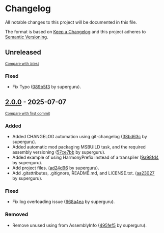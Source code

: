 # Changelog

All notable changes to this project will be documented in this file.

The format is based on [Keep a Changelog](http://keepachangelog.com/en/1.0.0/)
and this project adheres to [Semantic Versioning](http://semver.org/spec/v2.0.0.html).

<!-- insertion marker -->
## Unreleased

<small>[Compare with latest](https://github.com/superguru/7d2d_mod_NoBloodMoons/compare/2.0.0...HEAD)</small>

### Fixed

- Fix Typo ([089b5f3](https://github.com/superguru/7d2d_mod_NoBloodMoons/commit/089b5f3f3d9a3931ac41443010f381de01abb05c) by superguru).

<!-- insertion marker -->






## [2.0.0](https://github.com/superguru/7d2d_mod_NoBloodMoons/releases/tag/2.0.0) - 2025-07-07

<small>[Compare with first commit](https://github.com/superguru/7d2d_mod_NoBloodMoons/compare/aa23027a1c414ffc92e3e49e8ce580b3dc0412bc...2.0.0)</small>

### Added

- Added CHANGELOG automation using git-changelog ([38bd63c](https://github.com/superguru/7d2d_mod_NoBloodMoons/commit/38bd63cf0ef9aa292ab5e6ab2648f8ed41d077b3) by superguru).
- Added automatic mod packaging MSBUILD task, and the required assembly versioning ([57ce7bb](https://github.com/superguru/7d2d_mod_NoBloodMoons/commit/57ce7bbb1fe2426e2450c38b26b3dc19b7de108f) by superguru).
- Added example of using HarmonyPrefix instead of a transpiler ([9a98fd4](https://github.com/superguru/7d2d_mod_NoBloodMoons/commit/9a98fd4f1ea2f1bf4389fbfa471b33ff54f0d1ef) by superguru).
- Add project files. ([ad24d96](https://github.com/superguru/7d2d_mod_NoBloodMoons/commit/ad24d96f5326e32e64339cfa9b54286fffd72db7) by superguru).
- Add .gitattributes, .gitignore, README.md, and LICENSE.txt. ([aa23027](https://github.com/superguru/7d2d_mod_NoBloodMoons/commit/aa23027a1c414ffc92e3e49e8ce580b3dc0412bc) by superguru).

### Fixed

- Fix log overloading issue ([668a4ea](https://github.com/superguru/7d2d_mod_NoBloodMoons/commit/668a4ea801c31c1aa31007ae8bc9134db1e3591d) by superguru).

### Removed

- Remove unused using from AssemblyInfo ([495fef5](https://github.com/superguru/7d2d_mod_NoBloodMoons/commit/495fef5becfe673dd46cb0aa57ed13b784f8f67a) by superguru).
